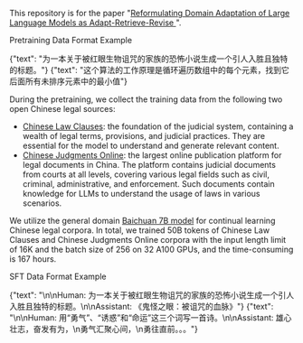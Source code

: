 This repository is for the paper "[Reformulating Domain Adaptation of Large Language Models as Adapt-Retrieve-Revise
](https://arxiv.org/abs/2310.03328)".



Pretraining Data Format Example

{"text": "为一本关于被红眼生物诅咒的家族的恐怖小说生成一个引人入胜且独特的标题。"}
{"text": "这个算法的工作原理是循环遍历数组中的每个元素，找到它后面所有未排序元素中的最小值"}

During the pretraining, we collect the training data from the following two open Chinese legal sources:

- [Chinese Law Clauses](https://flk.npc.gov.cn/): the foundation of the judicial system, containing a wealth of legal terms, provisions, and judicial practices. They are essential for the model to understand and generate relevant content.
- [Chinese Judgments Online](https://wenshu.court.gov.cn/): the largest online publication platform for legal documents in China. The platform contains judicial documents from courts at all levels, covering various legal fields such as civil, criminal, administrative, and enforcement. Such documents contain knowledge for LLMs to understand the usage of laws in various scenarios.

We utilize the general domain [Baichuan 7B model](https://huggingface.co/baichuan-inc/Baichuan-7B) for continual learning Chinese legal corpora. In total, we trained 50B tokens of Chinese Law Clauses and Chinese Judgments Online corpora with the input length limit of 16K and the batch size of 256 on 32 A100 GPUs, and the time-consuming is 167 hours.

SFT Data Format Example

{"text": "\n\nHuman: 为一本关于被红眼生物诅咒的家族的恐怖小说生成一个引人入胜且独特的标题。\n\nAssistant: 《鬼怪之眼：被诅咒的血脉》"}
{"text": "\n\nHuman: 用“勇气”、“诱惑”和“命运”这三个词写一首诗。\n\nAssistant: 雄心壮志，奋发有为，\n勇气汇聚心间，\n勇往直前。。。"}




